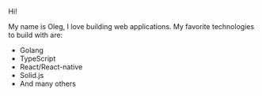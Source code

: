<!-- ### Hi there 👋
![header](https://capsule-render.vercel.app/api?type=slice&color=timeGradient&height=200&section=header&text=osilkin98&fontSize=90&reversal=true&desc=%20Premiere%20Programming%20Playground)
<!--
**osilkin98/osilkin98** is a ✨ _special_ ✨ repository because its `README.md` (this file) appears on your GitHub profile.

Here are some ideas to get you started:

- 🔭 I’m currently working on ...
- 🌱 I’m currently learning ...
- 👯 I’m looking to collaborate on ...
- 🤔 I’m looking for help with ...
- 💬 Ask me about ...
- 📫 How to reach me: ...
- 😄 Pronouns: ...
- ⚡ Fun fact: ...
-->

Hi!

My name is Oleg, I love building web applications.
My favorite technologies to build with are:
- Golang
- TypeScript
- React/React-native
- Solid.js
- And many others

